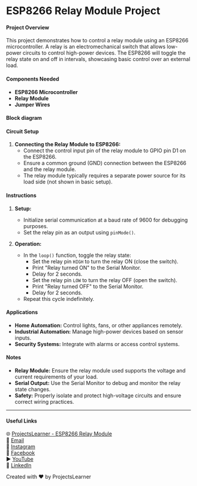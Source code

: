 # ESP8266 Relay Module Project

#### Project Overview
This project demonstrates how to control a relay module using an ESP8266 microcontroller. A relay is an electromechanical switch that allows low-power circuits to control high-power devices. The ESP8266 will toggle the relay state on and off in intervals, showcasing basic control over an external load.

#### Components Needed
- **ESP8266 Microcontroller**
- **Relay Module**
- **Jumper Wires**

#### Block diagram


#### Circuit Setup
1. **Connecting the Relay Module to ESP8266:**
   - Connect the control input pin of the relay module to GPIO pin D1 on the ESP8266.
   - Ensure a common ground (GND) connection between the ESP8266 and the relay module.
   - The relay module typically requires a separate power source for its load side (not shown in basic setup).

#### Instructions
1. **Setup:**
   - Initialize serial communication at a baud rate of 9600 for debugging purposes.
   - Set the relay pin as an output using `pinMode()`.

2. **Operation:**
   - In the `loop()` function, toggle the relay state:
     - Set the relay pin `HIGH` to turn the relay ON (close the switch).
     - Print "Relay turned ON" to the Serial Monitor.
     - Delay for 2 seconds.
     - Set the relay pin `LOW` to turn the relay OFF (open the switch).
     - Print "Relay turned OFF" to the Serial Monitor.
     - Delay for 2 seconds.
   - Repeat this cycle indefinitely.

#### Applications
- **Home Automation:** Control lights, fans, or other appliances remotely.
- **Industrial Automation:** Manage high-power devices based on sensor inputs.
- **Security Systems:** Integrate with alarms or access control systems.

#### Notes
- **Relay Module:** Ensure the relay module used supports the voltage and current requirements of your load.
- **Serial Output:** Use the Serial Monitor to debug and monitor the relay state changes.
- **Safety:** Properly isolate and protect high-voltage circuits and ensure correct wiring practices.

---

#### Useful Links
🌐 [ProjectsLearner - ESP8266 Relay Module](https://projectslearner.com/learn/esp8266-relay-module)  
📧 [Email](mailto:projectslearner@gmail.com)  
📸 [Instagram](https://www.instagram.com/projectslearner/)  
📘 [Facebook](https://www.facebook.com/projectslearner)  
▶️ [YouTube](https://www.youtube.com/@ProjectsLearner)  
📘 [LinkedIn](https://www.linkedin.com/in/projectslearner)

Created with ❤️ by ProjectsLearner
